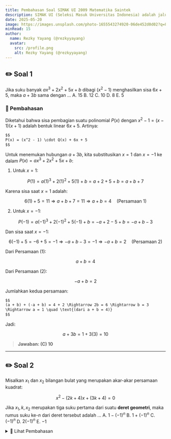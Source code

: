 ```yaml
---
title: Pembahasan Soal SIMAK UI 2009 Matematika Saintek
description: SIMAK UI (Seleksi Masuk Universitas Indonesia) adalah jalur seleksi mandiri yang diselenggarakan langsung oleh Universitas Indonesia (UI) untuk penerimaan mahasiswa baru.
date: 2025-05-20
image: https://images.unsplash.com/photo-1655543274920-06de452d0d02?q=80&w=2071&auto=format&fit=crop&ixlib=rb-4.1.0&ixid=M3wxMjA3fDB8MHxwaG90by1wYWdlfHx8fGVufDB8fHx8fA%3D%3D
minRead: 15
author:
  name: Rezky Yayang (@rezkyyayang)
  avatar:
    src: /profile.png
    alt: Rezky Yayang (@rezkyyayang)
---
```


## ✏️ Soal 1

Jika suku banyak
$ax^3 + 2x^2 + 5x + b$
dibagi $(x^2 - 1)$ menghasilkan sisa $6x + 5$, maka $a + 3b$ sama dengan ...
A. 15
B. 12
C. 10
D. 8
E. 5

### 🧠 Pembahasan

Diketahui bahwa sisa pembagian suatu polinomial $P(x)$ dengan $x^2 - 1 = (x-1)(x+1)$ adalah bentuk linear $6x + 5$.
Artinya:

```markdown
$$
P(x) = (x^2 - 1) \cdot Q(x) + 6x + 5
$$
```

Untuk menemukan hubungan $a + 3b$, kita substitusikan $x = 1$ dan $x = -1$ ke dalam $P(x) = ax^3 + 2x^2 + 5x + b$:

1. Untuk $x = 1$:

$$
P(1) = a(1)^3 + 2(1)^2 + 5(1) + b = a + 2 + 5 + b = a + b + 7
$$

Karena sisa saat $x = 1$ adalah:

$$
6(1) + 5 = 11
\Rightarrow a + b + 7 = 11 \Rightarrow a + b = 4 \quad \text{(Persamaan 1)}
$$

2. Untuk $x = -1$:

$$
P(-1) = a(-1)^3 + 2(-1)^2 + 5(-1) + b = -a + 2 -5 + b = -a + b - 3
$$

Dan sisa saat $x = -1$:

$$
6(-1) + 5 = -6 + 5 = -1
\Rightarrow -a + b - 3 = -1 \Rightarrow -a + b = 2 \quad \text{(Persamaan 2)}
$$

Dari Persamaan (1):

$$
a + b = 4
$$

Dari Persamaan (2):

$$
-a + b = 2
$$

Jumlahkan kedua persamaan:

```markdown
$$
(a + b) + (-a + b) = 4 + 2 \Rightarrow 2b = 6 \Rightarrow b = 3
\Rightarrow a = 1 \quad \text{(dari a + b = 4)}
$$
```

Jadi:

$$
a + 3b = 1 + 3(3) = 10
$$

> **Jawaban: (C) 10**

---

## ✏️ Soal 2

Misalkan $x_1$ dan $x_2$ bilangan bulat yang merupakan akar-akar persamaan kuadrat:

$$
x^2 - (2k + 4)x + (3k + 4) = 0
$$

Jika $x_1, k, x_2$ merupakan tiga suku pertama dari suatu **deret geometri**, maka rumus suku ke-$n$ dari deret tersebut adalah ...
A. $1 - (-1)^n$
B. $1 + (-1)^n$
C. $(-1)^n$
D. $2(-1)^n$
E. $-1$

<details>
<summary>🧠 Lihat Pembahasan</summary>

Diketahui bahwa akar-akar persamaan kuadrat $x_1$ dan $x_2$, serta $k$, membentuk deret geometri:

$$
x_1, k, x_2
$$

Maka berlaku:

$$
k^2 = x_1 \cdot x_2
$$

Gunakan rumus jumlah dan hasil akar-akar dari persamaan kuadrat:

* Jumlah akar:

  $$
  x_1 + x_2 = 2k + 4
  $$

* Hasil kali akar:

  $$
  x_1 x_2 = 3k + 4
  $$

Substitusi ke persamaan deret geometri:

$$
k^2 = 3k + 4
\Rightarrow k^2 - 3k - 4 = 0
$$

Faktorkan:

$$
(k - 4)(k + 1) = 0 \Rightarrow k = 4 \text{ atau } k = -1
$$

Uji dua nilai ini:

---

**Coba $k = 4$:**

* Jumlah akar: $x_1 + x_2 = 2(4) + 4 = 12$
* Hasil kali akar: $x_1 x_2 = 3(4) + 4 = 16$

Maka $x_1$ dan $x_2$ adalah akar dari:

$$
x^2 - 12x + 16 = 0 \Rightarrow x = 2, 8
$$

Jadi, deretnya: $2, 4, 8$, rasio: $2$ → cocok.

---

**Coba $k = -1$:**

* Jumlah akar: $x_1 + x_2 = 2(-1) + 4 = 2$
* Hasil kali akar: $x_1 x_2 = 3(-1) + 4 = 1$

Maka $x_1$ dan $x_2$ adalah akar dari:

$$
x^2 - 2x + 1 = 0 \Rightarrow x = 1, 1
$$

Jadi, deretnya: $1, -1, 1$

Ini adalah deret geometri dengan rasio $-1$

Rumus umum suku ke-$n$ dari deret ini adalah:

$$
U_n = (-1)^n
$$

> **Jawaban: (C) $(-1)^n$**

</details>
